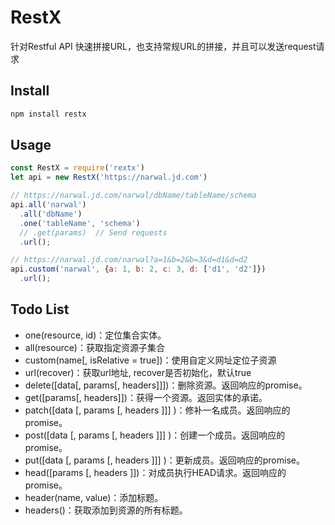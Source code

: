 # RestX
针对Restful API 快速拼接URL，也支持常规URL的拼接，并且可以发送request请求

## Install

```bash
npm install restx
```

## Usage

```js
const RestX = require('rextx')
let api = new RestX('https://narwal.jd.com')

// https://narwal.jd.com/narwal/dbName/tableName/schema
api.all('narwal')
  .all('dbName')
  .one('tableName', 'schema')
  // .get(params)  // Send requests
  .url();

// https://narwal.jd.com/narwal?a=1&b=2&b=3&d=d1&d=d2
api.custom('narwal', {a: 1, b: 2, c: 3, d: ['d1', 'd2']})
  .url();
```

## Todo List

- one(resource, id)：定位集合实体。
- all(resource)：获取指定资源子集合
- custom(name[, isRelative = true])：使用自定义网址定位子资源
- url(recover)：获取url地址, recover是否初始化，默认true
- delete([data[, params[, headers]]])：删除资源。返回响应的promise。
- get([params[, headers]])：获得一个资源。返回实体的承诺。
- patch([data [, params [, headers ]]] )：修补一名成员。返回响应的promise。
- post([data [, params [, headers ]]] )：创建一个成员。返回响应的promise。
- put([data [, params [, headers ]]] )：更新成员。返回响应的promise。
- head([params [, headers ]])：对成员执行HEAD请求。返回响应的promise。
- header(name, value)：添加标题。
- headers()：获取添加到资源的所有标题。
